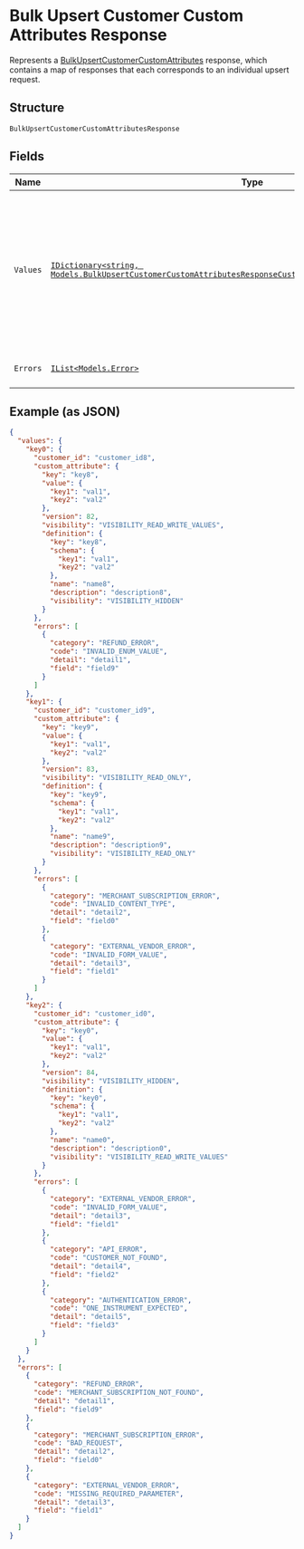 
# Bulk Upsert Customer Custom Attributes Response

Represents a [BulkUpsertCustomerCustomAttributes](../../doc/api/customer-custom-attributes.md#bulk-upsert-customer-custom-attributes) response,
which contains a map of responses that each corresponds to an individual upsert request.

## Structure

`BulkUpsertCustomerCustomAttributesResponse`

## Fields

| Name | Type | Tags | Description |
|  --- | --- | --- | --- |
| `Values` | [`IDictionary<string, Models.BulkUpsertCustomerCustomAttributesResponseCustomerCustomAttributeUpsertResponse>`](../../doc/models/bulk-upsert-customer-custom-attributes-response-customer-custom-attribute-upsert-response.md) | Optional | A map of responses that correspond to individual upsert requests. Each response has the<br>same ID as the corresponding request and contains either a `customer_id` and `custom_attribute` or an `errors` field. |
| `Errors` | [`IList<Models.Error>`](../../doc/models/error.md) | Optional | Any errors that occurred during the request. |

## Example (as JSON)

```json
{
  "values": {
    "key0": {
      "customer_id": "customer_id8",
      "custom_attribute": {
        "key": "key8",
        "value": {
          "key1": "val1",
          "key2": "val2"
        },
        "version": 82,
        "visibility": "VISIBILITY_READ_WRITE_VALUES",
        "definition": {
          "key": "key8",
          "schema": {
            "key1": "val1",
            "key2": "val2"
          },
          "name": "name8",
          "description": "description8",
          "visibility": "VISIBILITY_HIDDEN"
        }
      },
      "errors": [
        {
          "category": "REFUND_ERROR",
          "code": "INVALID_ENUM_VALUE",
          "detail": "detail1",
          "field": "field9"
        }
      ]
    },
    "key1": {
      "customer_id": "customer_id9",
      "custom_attribute": {
        "key": "key9",
        "value": {
          "key1": "val1",
          "key2": "val2"
        },
        "version": 83,
        "visibility": "VISIBILITY_READ_ONLY",
        "definition": {
          "key": "key9",
          "schema": {
            "key1": "val1",
            "key2": "val2"
          },
          "name": "name9",
          "description": "description9",
          "visibility": "VISIBILITY_READ_ONLY"
        }
      },
      "errors": [
        {
          "category": "MERCHANT_SUBSCRIPTION_ERROR",
          "code": "INVALID_CONTENT_TYPE",
          "detail": "detail2",
          "field": "field0"
        },
        {
          "category": "EXTERNAL_VENDOR_ERROR",
          "code": "INVALID_FORM_VALUE",
          "detail": "detail3",
          "field": "field1"
        }
      ]
    },
    "key2": {
      "customer_id": "customer_id0",
      "custom_attribute": {
        "key": "key0",
        "value": {
          "key1": "val1",
          "key2": "val2"
        },
        "version": 84,
        "visibility": "VISIBILITY_HIDDEN",
        "definition": {
          "key": "key0",
          "schema": {
            "key1": "val1",
            "key2": "val2"
          },
          "name": "name0",
          "description": "description0",
          "visibility": "VISIBILITY_READ_WRITE_VALUES"
        }
      },
      "errors": [
        {
          "category": "EXTERNAL_VENDOR_ERROR",
          "code": "INVALID_FORM_VALUE",
          "detail": "detail3",
          "field": "field1"
        },
        {
          "category": "API_ERROR",
          "code": "CUSTOMER_NOT_FOUND",
          "detail": "detail4",
          "field": "field2"
        },
        {
          "category": "AUTHENTICATION_ERROR",
          "code": "ONE_INSTRUMENT_EXPECTED",
          "detail": "detail5",
          "field": "field3"
        }
      ]
    }
  },
  "errors": [
    {
      "category": "REFUND_ERROR",
      "code": "MERCHANT_SUBSCRIPTION_NOT_FOUND",
      "detail": "detail1",
      "field": "field9"
    },
    {
      "category": "MERCHANT_SUBSCRIPTION_ERROR",
      "code": "BAD_REQUEST",
      "detail": "detail2",
      "field": "field0"
    },
    {
      "category": "EXTERNAL_VENDOR_ERROR",
      "code": "MISSING_REQUIRED_PARAMETER",
      "detail": "detail3",
      "field": "field1"
    }
  ]
}
```

